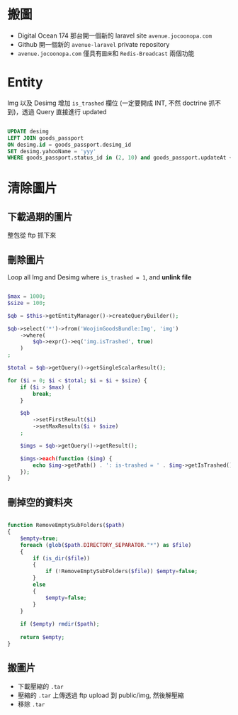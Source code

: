 # 搬圖

-  Digital Ocean 174 那台開一個新的 laravel site `avenue.jocoonopa.com`
-  Github 開一個新的 `avenue-laravel` private repository
- `avenue.jocoonopa.com` 僅具有`圖床`和 `Redis-Broadcast` 兩個功能

# Entity

Img 以及 Desimg 增加 `is_trashed` 欄位 (一定要開成 INT, 不然 doctrine 抓不到)，透過 Query 直接進行 updated 

```sql

UPDATE desimg 
LEFT JOIN goods_passport 
ON desimg.id = goods_passport.desimg_id 
SET desimg.yahooName = 'yyy' 
WHERE goods_passport.status_id in (2, 10) and goods_passport.updateAt <= '2018-05-05'/*

```


# 清除圖片

## 下載過期的圖片

整包從 ftp 抓下來

## 刪除圖片

Loop all Img and Desimg where `is_trashed = 1`, and **unlink file**


```php

$max = 1000;
$size = 100;

$qb = $this->getEntityManager()->createQueryBuilder();

$qb->select('*')->from('WoojinGoodsBundle:Img', 'img')
    ->where(
        $qb->expr()->eq('img.isTrashed', true)
    )
;

$total = $qb->getQuery()->getSingleScalarResult();

for ($i = 0; $i < $total; $i = $i + $size) {
    if ($i > $max) {
        break;
    }

    $qb
        ->setFirstResult($i)
        ->setMaxResults($i + $size)
    ;

    $imgs = $qb->getQuery()->getResult();

    $imgs->each(function ($img) {
        echo $img->getPath() . ': is-trashed = ' . $img->getIsTrashed() . "<br/>";
    });
}

```

## 刪掉空的資料夾

```php

function RemoveEmptySubFolders($path)
{
    $empty=true;
    foreach (glob($path.DIRECTORY_SEPARATOR."*") as $file)
    {
        if (is_dir($file))
        {
            if (!RemoveEmptySubFolders($file)) $empty=false;
        }
        else
        {
            $empty=false;
        }
    }
    
    if ($empty) rmdir($path);
    
    return $empty;
}

```

## 搬圖片

- 下載壓縮的 `.tar`
- 壓縮的 `.tar` 上傳透過 ftp upload 到 public/img, 然後解壓縮
- 移除 `.tar`




